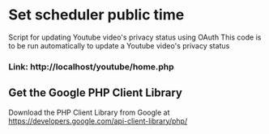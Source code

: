# Set scheduler public time

Script for updating Youtube video's privacy status using OAuth
This code is to be run automatically to update a Youtube video's privacy status
### Link: http://localhost/youtube/home.php


## Get the Google PHP Client Library
Download the PHP Client Library from Google at https://developers.google.com/api-client-library/php/

